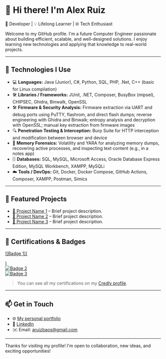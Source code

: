 # 👋 Hi there! I'm Alex Ruiz  

🎯 Developer | 💡 Lifelong Learner | 🌐 Tech Enthusiast

Welcome to my GitHub profile. I'm a future Computer Engineer passionate about building efficient, scalable, and well-designed solutions. I enjoy learning new technologies and applying that knowledge to real-world projects.

---

## 🚀 Technologies I Use

- 💻 **Languages:** Java (Junior), C#, Python, SQL, PHP, .Net, C++ (basic for Linux compilation)
- 🛠️ **Libraries / Frameworks:** JUnit, .NET, Composer, BusyBox (mipsel), CHIPSEC, Ghidra, Binwalk, OpenSSL
- 🛠️ **Firmware & Security Analysis:** Firmware extraction via UART and debug ports using PuTTY, flashrom, and direct flash dumps; reverse engineering with Ghidra and Binwalk; entropy analysis and decryption with OpenSSL; manual key extraction from firmware images
- 🔍 **Penetration Testing & Interception:** Burp Suite for HTTP interception and modification between browser and device
- 🧠 **Memory Forensics:** Volatility and YARA for analyzing memory dumps, recovering active processes, and inspecting text content (e.g., in a notes app)
- 🗄️ **Databases:** SQL, MySQL, Microsoft Access, Oracle Database Express Edition, MySQL Workbench, XAMPP, MySQLi
- ☁️ **Tools / DevOps:** Git, Docker, Docker Compose, GitHub Actions, Composer, XAMPP, Postman, Simics

---

## 📂 Featured Projects

- [🔗 Project Name 1](https://github.com/yourusername/project1) – Brief project description.  
- [🔗 Project Name 2](https://github.com/yourusername/project2) – Brief project description.  
- [🔗 Project Name 3](https://github.com/yourusername/project3) – Brief project description.  

---

## 🏅 Certifications & Badges
[![Badge 1](<div data-iframe-width="150" data-iframe-height="270" data-share-badge-id="4dc1ed13-89c1-4416-87ae-f6b2ed8cd214" data-share-badge-host="https://www.credly.com"></div><script type="text/javascript" async src="//cdn.credly.com/assets/utilities/embed.js"></script>)](https://www.credly.com/badges/4dc1ed13-89c1-4416-87ae-f6b2ed8cd214/public_url)  
[![Badge 2](https://images.credly.com/your-badge2-image-url.png)](https://www.credly.com/badges/your-badge2-link)  
[![Badge 3](https://images.credly.com/your-badge3-image-url.png)](https://www.credly.com/badges/your-badge3-link)  

> You can see all my certifications on my [Credly profile](https://www.credly.com/users/alejandro-miguel-ruiz-banos).

---

## 📫 Get in Touch

- 🌐 [My personal portfolio](https://yourwebsite.com)  
- 💼 [LinkedIn](https://www.linkedin.com/in/alejandro-miguel-ruiz-banos)  
- ✉️ Email: aruizbaos@gmail.com

---

Thanks for visiting my profile! I'm open to collaboration, new ideas, and exciting opportunities!


<!--
**arb782/arb782** is a ✨ _special_ ✨ repository because its `README.md` (this file) appears on your GitHub profile.

Here are some ideas to get you started:

- 🔭 I’m currently working on ...
- 🌱 I’m currently learning ...
- 👯 I’m looking to collaborate on ...
- 🤔 I’m looking for help with ...
- 💬 Ask me about ...
- 📫 How to reach me: ...
- 😄 Pronouns: ...
- ⚡ Fun fact: ...
-->
